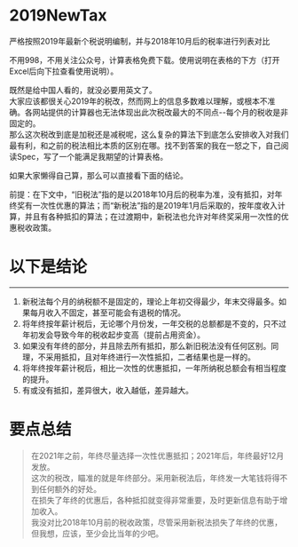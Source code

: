 # 2019NewTax
  
严格按照2019年最新个税说明编制，并与2018年10月后的税率进行列表对比  
  
不用998，不用关注公众号，计算表格免费下载。使用说明在表格的下方（打开Excel后向下拉查看使用说明）。  
  
既然是给中国人看的，就没必要用英文了。  
大家应该都很关心2019年的税改，然而网上的信息多数难以理解，或根本不准确。各网站提供的计算器也无法体现出此次税改最大的不同点--每个月的税收是非固定的。  
那么这次税改到底是加税还是减税呢，这么复杂的算法下到底怎么安排收入对我们最有利，和之前的税法相比本质的区别在哪。找不到答案的我在一怒之下，自己阅读Spec，写了一个能满足我期望的计算表格。  
  
如果大家懒得自己算，那么可以直接看下面的结论。  
  
前提：在下文中，“旧税法”指的是以2018年10月后的税率为准，没有抵扣，对年终奖有一次性优惠的算法；而“新税法”指的是2019年1月后采取的，按年度收入计算，并且有各种抵扣的算法；在过渡期中，新税法也允许对年终奖采用一次性的优惠税收政策。  
  
# 以下是结论  
  
---------------------------------------------------------------------------------------
  
1. 新税法每个月的纳税额不是固定的，理论上年初交得最少，年末交得最多。如果每月收入不固定，甚至可能会有退税的情况。
2. 将年终按年薪计税后，无论哪个月份发，一年交税的总额都是不变的，只不过年初发会导致今年的税收起步变高（提前占用资金）。
3. 如果没有年终的部分，并且除去所有抵扣，那么新旧税法没有任何区别。同理，不采用抵扣，且对年终进行一次性抵扣，二者结果也是一样的。
4. 将年终按年薪计税后，相比一次性的优惠抵扣，一年所纳税总额会有相当程度的提升。
5. 有或没有抵扣，差异很大，收入越低，差异越大。

# 要点总结  

> 在2021年之前，年终尽量选择一次性优惠抵扣；2021年后，年终最好12月发放。  
> 这次的税改，瞄准的就是年终部分。采用新税法后，年终发一大笔钱将得不到任何额外的好处。  
> 在损失了年终的优惠后，各种抵扣就变得非常重要，及时更新信息有助于增加收入。  
> 我没对比2018年10月前的税收政策，尽管采用新税法损失了年终的优惠，但我想，应该，至少会比当年的少吧。  
